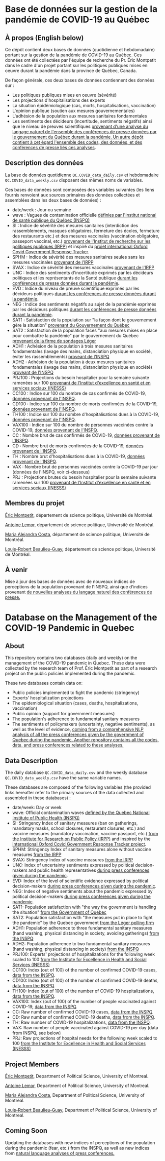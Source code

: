# Base de données sur la gestion de la pandémie de COVID-19 au Québec

## À propos (English below)

Ce dépôt contient deux bases de données (quotidienne et hebdomadaire) portant sur la gestion de la pandémie de COVID-19 au Québec. Ces données ont été collectées par l'équipe de recherche du Pr. Éric Montpetit dans le cadre d'un projet portant sur les politiques publiques mises en oeuvre durant la pandémie dans la province de Québec, Canada. 

De façon générale, ces deux bases de données contiennent des données sur : 

- Les politiques publiques mises en oeuvre (sévérité)
- Les projections d'hospitalisations des experts
- La situation épidémiologique (cas, morts, hospitalisations, vaccination)
- L'opinion publique (soutien aux mesures gouvernementales)
- L'adhésion de la population aux mesures sanitaires fondamentales
- Les sentiments des décideurs (incertitude, sentiments négatifs) ainsi que le niveau de preuves scientifiques [provenant d'une analyse du langage naturel de l'ensemble des conférences de presse données par le gouvernement du Québec durant la pandémie. Un autre dépôt contient à cet égard l'ensemble des codes, des données, et des conférences de presse liés ces analyses](https://github.com/Lemorphic/QC.Uncertainty_COVID).

## Description des données

La base de données quotidienne `QC.COVID_data_daily.csv` et hebdomadaire `QC.COVID_data_weekly.csv` disposent des mêmes noms de variables. 

Ces bases de données sont composées des variables suivantes (les liens fournis renvoient aux sources primaires des données collectées et assemblées dans les deux bases de données) :

   - date/week : Jour ou semaine
   - wave : Vagues de contamination officielle [définies par l'Institut national de santé publique du Québec (INSPQ)](https://www.inspq.qc.ca/covid-19/donnees/ligne-du-temps)
   - SI : Indice de sévérité des mesures sanitaires (interdiction des rassemblements, masques obligatoires, fermeture des écoles, fermeture des restaurants etc.) et des mesures vaccinales (vaccination obligatoire, passeport vaccinal, etc.) [provenant de l'Institut de recherche sur les politiques publiques (IRPP)](https://centre.irpp.org/fr/data/politiques-provinciales-sur-la-pandemie-de-covid-19) et inspiré du [projet international Oxford Covid Government Response Tracker](https://www.bsg.ox.ac.uk/research/covid-19-government-response-tracker).
   - SPHM : Indice de sévérité des mesures sanitaires seules sans les mesures vaccinales [provenant de l'IRPP](https://centre.irpp.org/fr/data/politiques-provinciales-sur-la-pandemie-de-covid-19/)
   - SVAX : Indice de sévérité des mesures vaccinales [provenant de l'IRPP](https://centre.irpp.org/fr/data/politiques-provinciales-sur-la-pandemie-de-covid-19/)
   - UNC : Indice des sentiments d'incertitude exprimés par les décideurs politiques et les représentants de la Santé publique [durant les conférences de presse données durant la pandémie](https://github.com/Lemorphic/QC.Uncertainty_COVID).
   - EVD : Indice du niveau de preuve scientifique exprimés par les décideurs politiques [durant les conférences de presse données durant la pandémie](https://github.com/Lemorphic/QC.Uncertainty_COVID).
   - NEG : Indice des sentiments négatifs au sujet de la pandémie exprimés par les décideurs politiques [durant les conférences de presse données durant la pandémie](https://github.com/Lemorphic/QC.Uncertainty_COVID).
   - SAT1 : Satisfaction de la population sur "la façon dont le gouvernement gère la situation" [provenant du Gouvernement du Québec](https://www.quebec.ca/sante/problemes-de-sante/a-z/coronavirus-2019/rapports-sondages-covid19)
   - SAT2 : Satisfaction de la population faces "aux mesures mises en place pour combattre la pandémie" par le gouvernement du Québec [provenant de la firme de sondages Léger](https://leger360.com/fr/sondages/tracker-nord-americain-de-leger/)
   - ADH1 : Adhésion de la population à trois mesures sanitaires fondamentales (lavage des mains, distanciation physique en société, éviter les rassemblements) [proveant de l'INSPQ](https://www.inspq.qc.ca/covid-19/sondages-attitudes-comportements-quebecois)
   - ADH2 : Adhésion de la population à deux mesures sanitaires fondamentales (lavage des mains, distanciation physique en société) [proveant de l'INSPQ](https://www.inspq.qc.ca/covid-19/sondages-attitudes-comportements-quebecois)
   - PRJ100 : Projections du besoin hospitalier pour la semaine suivante ramenées sur 100 [provenant de l'Institut d'excellence en santé et en services sociaux (INESSS)](https://www.inesss.qc.ca/covid-19/risques-dhospitalisation-et-projections-des-besoins-hospitaliers.html)
   - CC100 : Indice sur 100 du nombre de cas confirmés de COVID-19, [données provenant de l'INSPQ](https://www.inspq.qc.ca/covid-19/donnees).
   - CD100 : Indice sur 100 du nombre de morts confirmées de la COVID-19, [données provenant de l'INSPQ](https://www.inspq.qc.ca/covid-19/donnees).
   - TH100 : Indice sur 100 du nombre d'hospitalisations dues à la COVID-19, [données provenant de l'INSPQ](https://www.inspq.qc.ca/covid-19/donnees).
   - VAX100 : Indice sur 100 du nombre de personnes vaccinées contre la COVID-19, [données provenant de l'INSPQ](https://www.inspq.qc.ca/covid-19/donnees).
   - CC : Nombre brut de cas confirmés de COVID-19, [données provenant de l'INSPQ](https://www.inspq.qc.ca/covid-19/donnees).
   - CD : Nombre brut de morts confirmées de la COVID-19, [données provenant de l'INSPQ](https://www.inspq.qc.ca/covid-19/donnees).
   - TH : Nombre brut d'hospitalisations dues à la COVID-19, [données provenant de l'INSPQ](https://www.inspq.qc.ca/covid-19/donnees).
   - VAX : Nombre brut de personnes vaccinées contre la COVID-19 par jour (données de l'INSPQ, voir ci-dessous)
   - PRJ : Projections brutes du besoin hospitalier pour la semaine suivante ramenées sur 100 [provenant de l'Institut d'excellence en santé et en services sociaux (INESSS)](https://www.inesss.qc.ca/covid-19/risques-dhospitalisation-et-projections-des-besoins-hospitaliers.html)

## Membres du projet

[Éric Montpetit](https://pol.umontreal.ca/repertoire-departement/professeurs/professeur/in/in14714/sg/%C3%89ric%20Montpetit/), département de science politique, Université de Montréal.

[Antoine Lemor](https://pol.umontreal.ca/repertoire-departement/charges/charge-de-cours/in/in35295/sg/Antoine%20Lemor/), département de science politique, Université de Montréal.

[Maria Alejandra Costa](https://www.linkedin.com/in/mar%C3%ADa-alejandra-costa-37065442/?locale=en_US), département de science politique, Université de Montréal.

[Louis-Robert Beaulieu-Guay](https://scholar.google.com/citations?user=LvgfEn0AAAAJ&hl=fr), département de science politique, Université de Montréal.


## À venir

Mise à jour des bases de données avec de nouveaux indices de perceptions de la population provenant de l'INSPQ, ainsi que d'indices provenant [de nouvelles analyses du langage naturel des conférences de presse.](https://github.com/Lemorphic/QC.Uncertainty_COVID)


# Database on the Management of the COVID-19 Pandemic in Quebec

## About

This repository contains two databases (daily and weekly) on the management of the COVID-19 pandemic in Quebec. These data were collected by the research team of Prof. Éric Montpetit as part of a research project on the public policies implemented during the pandemic.

These two databases contain data on:

- Public policies implemented to fight the pandemic (stringency)
- Experts' hospitalization projections
- The epidemiological situation (cases, deaths, hospitalizations, vaccination)
- Public opinion (support for government measures)
- The population's adherence to fundamental sanitary measures
- The sentiments of policymakers (uncertainty, negative sentiments), as well as the level of evidence, [coming from a comprehensive NLP analysis of all the press conferences given by the government of Quebec during the pandemic. Another repository contains all the codes, data, and press conferences related to these analyses.](https://github.com/Lemorphic/QC.Uncertainty_COVID)

## Data Description

The daily database `QC.COVID_data_daily.csv` and the weekly database `QC.COVID_data_weekly.csv` have the same variable names.

These databases are composed of the following variables (the provided links hereafter refer to the primary sources of the data collected and assembled in these databases) :

   - date/week: Day or week
   - wave: Official contamination waves [defined by the Quebec National Institute of Public Health (INSPQ)](https://www.inspq.qc.ca/covid-19/donnees/ligne-du-temps)
   - SI: Stringency Index of sanitary measures (ban on gatherings, mandatory masks, school closures, restaurant closures, etc.) and vaccine measures (mandatory vaccination, vaccine passport, etc.) [from the Institute for Research on Public Policy (IRPP)](https://centre.irpp.org/fr/data/politiques-provinciales-sur-la-pandemie-de-covid-19) and inspired by the [international Oxford Covid Government Response Tracker project](https://www.bsg.ox.ac.uk/research/covid-19-government-response-tracker).
   - SPHM: Stringency Index of sanitary measures alone without vaccine measures [from the IRPP](https://centre.irpp.org/fr/data/politiques-provinciales-sur-la-pandemie-de-covid-19/)
   - SVAX: Stringency Index of vaccine measures [from the IRPP](https://centre.irpp.org/fr/data/politiques-provinciales-sur-la-pandemie-de-covid-19/)
   - UNC: Index of uncertainty sentiments expressed by political decision-makers and public health representatives [during press conferences given during the pandemic](https://github.com/Lemorphic/QC.Uncertainty_COVID).
   - EVD: Index of the level of scientific evidence expressed by political decision-makers [during press conferences given during the pandemic](https://github.com/Lemorphic/QC.Uncertainty_COVID).
   - NEG: Index of negative sentiments about the pandemic expressed by political decision-makers [during press conferences given during the pandemic](https://github.com/Lemorphic/QC.Uncertainty_COVID).
   - SAT1: Population satisfaction with "the way the government is handling the situation" [from the Government of Quebec](https://www.quebec.ca/sante/problemes-de-sante/a-z/coronavirus-2019/rapports-sondages-covid19)
   - SAT2: Population satisfaction with "the measures put in place to fight the pandemic" by the Quebec government [from the Léger polling firm](https://leger360.com/fr/sondages/tracker-nord-americain-de-leger/)
   - ADH1: Population adherence to three fundamental sanitary measures (hand washing, physical distancing in society, avoiding gatherings) [from the INSPQ](https://www.inspq.qc.ca/covid-19/sondages-attitudes-comportements-quebecois)
   - ADH2: Population adherence to two fundamental sanitary measures (hand washing, physical distancing in society) [from the INSPQ](https://www.inspq.qc.ca/covid-19/sondages-attitudes-comportements-quebecois)
   - PRJ100: Experts' projections of hospitalizations for the following week scaled to 100 [from the Institute for Excellence in Health and Social Services (INESSS)](https://www.inesss.qc.ca/covid-19/risques-dhospitalisation-et-projections-des-besoins-hospitaliers.html)
   - CC100: Index (out of 100) of the number of confirmed COVID-19 cases, [data from the INSPQ](https://www.inspq.qc.ca/covid-19/donnees).
   - CD100: Index (out of 100) of the number of confirmed COVID-19 deaths, [data from the INSPQ](https://www.inspq.qc.ca/covid-19/donnees).
   - TH100: Index (out of 100) of the number of COVID-19 hospitalizations, [data from the INSPQ](https://www.inspq.qc.ca/covid-19/donnees).
   - VAX100: Index (out of 100) of the number of people vaccinated against COVID-19, [data from the INSPQ](https://www.inspq.qc.ca/covid-19/donnees).
   - CC: Raw number of confirmed COVID-19 cases, [data from the INSPQ](https://www.inspq.qc.ca/covid-19/donnees).
   - CD: Raw number of confirmed COVID-19 deaths, [data from the INSPQ](https://www.inspq.qc.ca/covid-19/donnees).
   - TH: Raw number of COVID-19 hospitalizations, [data from the INSPQ](https://www.inspq.qc.ca/covid-19/donnees).
   - VAX: Raw number of people vaccinated against COVID-19 per day (data from INSPQ, see below)
   - PRJ: Raw projections of hospital needs for the following week scaled to 100 [from the Institute for Excellence in Health and Social Services (INESSS)](https://www.inesss.qc.ca/covid-19/risques-dhospitalisation-et-projections-des-besoins-hospitaliers.html)

## Project Members

[Éric Montpetit](https://pol.umontreal.ca/repertoire-departement/professeurs/professeur/in/in14714/sg/%C3%89ric%20Montpetit/), Department of Political Science, University of Montreal.

[Antoine Lemor](https://pol.umontreal.ca/repertoire-departement/charges/charge-de-cours/in/in35295/sg/Antoine%20Lemor/), Department of Political Science, University of Montreal.

[Maria Alejandra Costa](https://www.linkedin.com/in/mar%C3%ADa-alejandra-costa-37065442/?locale=en_US), Department of Political Science, University of Montreal.

[Louis-Robert Beaulieu-Guay](https://scholar.google.com/citations?user=LvgfEn0AAAAJ&hl=fr), Department of Political Science, University of Montreal.


## Coming Soon

Updating the databases with new indices of perceptions of the population during the pandemic (fear, etc.) from the INSPQ, as well as new indices from [natural language analyses of press conferences.](https://github.com/Lemorphic/QC.Uncertainty_COVID)
